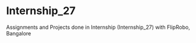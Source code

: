 # Internship_27
Assignments and Projects done in Internship (Internship_27) with FlipRobo, Bangalore
